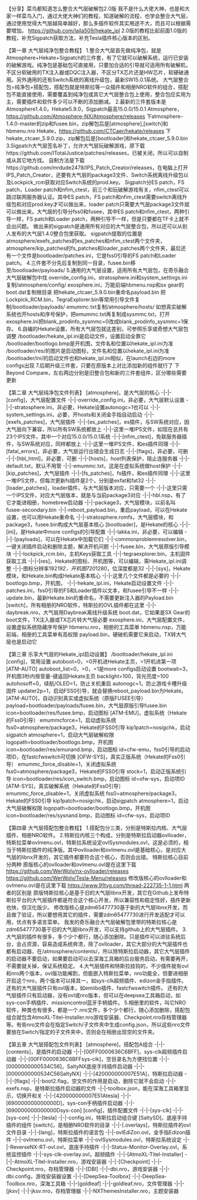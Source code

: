 【分享】菜鸟都知道怎么整合大气层破解包2.0版
    我不是什么大佬大神，也是和大家一样菜鸟入门，通过大佬大神们的教程，知道破解的流程，也学会整合大气层，通过使用觉得大气层越简单越好，那么多插件软件其实用途不大，而且可以根据需要增加。
https://github.com/laila509/hekate_ipl
    2.0版的教程比起前面1.0版的教程，补充Sigpatch获取方法，补充Tesla插件核心版本的区别。

【第一章  大气层纯净包整合教程】
    1.整合大气层首先做纯净包，就是Atmosphere+Hekate+Sigpatch的三件套，有了它就可以破解系统，运行已安装的破解游戏。纯净包是基础包可直接用，只要加合适的引导就可适用所有破解机，不区分软破用的TX注入器或DQC注入器，不区分TX芯片还是HW芯片，软硬破通用。另外通用的还有Switch系统的离线升级包，最新SW15.0.1系统。
    大气层整合包=纯净包+搭配包，搭配包就是特斯拉等一众插件和相册NRO软件的组合，搭配包不能直接使用，需要覆盖到纯净包或其它大气层整合包上使用，整合包应实用为主，需要插件和软件多少可以不断的添加删减。
    2.最新的三件套版本是Atmosphere1.4.0，Hekate5.9.0，Sigpatch最高15.0.0/15.0.1
    Atmosphere，https://github.com/Atmosphere-NX/Atmosphere/releases
    下atmosphere-1.4.0-master的zip和fusee.bin，zip解包后是[atmosphere],[switch]和hbmenu.nro
    Hekate，https://github.com/CTCaer/hekate/releases
    下hekate_ctcaer_5.9.0.zip，zip解包后是[bootloader]和hekate_ctcaer_5.9.0.bin
    3.Sigpatch大气层签名补丁，允许大气层玩破解游戏，原下载https://github.com/ITotalJustice/patches/releases，已被关闭，所以可以自制或从其它地方找。
    自制方法是下载https://github.com/mrdude2478/IPS_Patch_Creator/releases，在电脑上打开IPS_Patch_Creator，还要有大气层的package3文件、Switch系统离线升级包以及Lockpick_rcm获取对应Switch系统的prod.key。
    Sigpatch分ES patch，FS patch，Loader patch和nfim_ctest，前三个和玩破解游戏有关，nfim_ctest可以跳过联网服务器认证。其中ES patch，FS patch和nfim_ctest需要switch离线升级包和对应prod.key才可以做出来，loader patch只需要大气层package3文件就可以做出来。大气层的引导分fss0和fusee，其中ES patch和nfim_ctest，两种引导一样，FS patch和Loader patch，两种引导不一样，但是只要都在TF卡上就不会出问题。
    做出来的sigpatch是通用所有对应的大气层整合包，所以还可以从别人发布的大气层1.4.0整合包里获取。
    sigpatch提取的位置是atmosphere/exefs_patches的es_patches和nfim_ctest两个文件夹，atmosphere/kip_patches的fs_patches和loader_patches两个文件夹，最后还有一个文件是bootloader/patches.ini，它是fss0引导的FS patch和Loader patch。
    4.三件套不分先后复制到同一目录，fusee.bin移至/bootloader/payloads/
    5.通用的大气层设置，适用所有大气层包，在奇乐融合大气层破解包中找
override_config.ini，stratosphere.ini和system_settings.ini复制/atmosphere/config/
exosphere.ini，万能前端hbmenu.nsp和sx gear的boot.dat复制根目录
把hekate_ctcaer_5.9.0.bin重命名payload.bin
把Lockpick_RCM.bin，TegraExplorer.bin等常用引导文件复制/bootloader/payloads/
emummc.txt复制/atmosphere/hosts/
如想真实破解系统也开hosts和序号保护，把emummc.txt再复制成sysmmc.txt，打开exosphere.ini把blank_prodinfo_sysmmc=0改成blank_prodinfo_sysmmc=1保存。
    6.自编的Hekate设置，所有大气层包就这差别，可参照乐享或奇想大气层包调整
/bootloader/hekate_ipl.ini是启动文件，设置启动全靠它
/bootloader/bootlogo.bmp是开机图，文件名和位置以hekate_ipl.ini为准
/bootloader/res/的图片是启动图标，文件名和位置以hekate_ipl.ini为准
/bootloader/ini/的启动文件也和hekate_ipl.ini相似，在launch右边的more configs出现
    7.后期升级三件套，只要在原版本上对比添加新的组件就行了
下Beyond Compare，左右两边分别是旧整合包和新的三件套组件，区分哪些需要更新

【第二章  大气层纯净包文件列表】
[atmosphere]，是大气层的核心
  -|-|-[config]，大气层配置文件
    -|-|-override_config.ini，非必要，大气层默认设置
    -|-|-stratosphere.ini，非必要，Hekate设置autonogc=1也可以
    -|-|-system_settings.ini，必要，开hosts和关闭金手指自动启动
  -|-|-[exefs_patches]，大气层插件
     -|-|-[es_patches]，es插件，与SW系统对应，因大气层向下兼容，所以所有SW系统都放上
        -|-|-这里一堆IPS文件，如现在总共有23个IPS文件，其中一个对应15.0.0/15.0.1系统
     -|-|-[nfim_ctest]，免联服务器插件，与SW系统对应，同样都放上
        -|-|-这里一堆IPS文件，和es插件同理
  -|-|-[fatal_errors]，非必要，大气层运行出错会生成日志
  -|-|-[flags]，非必要，可删
  -|-|-[hbl_html]，非必要，可删
  -|-|-[hosts]，host列表保护，阻止连服务器
    -|-|-default.txt，默认不用管
    -|-|-emummc.txt，这是在虚拟系统做host保护
  -|-|-[kip_patches]，大气层插件
    -|-|-[fs_patches]，fs插件，和es插件同理
        -|-|-这里一堆IPS文件，但每次更新fs插件是2个，分别是exfat和fat32
    -|-|-[loader_patches]，loader插件，与大气层版本对应，只需要一个
        -|-|-这里只需一个IPS文件，对应大气层版本，就是与当前package3对应
  -|-|-hbl.nsp，有了它才能进相册，homebrew启动器
  -|-|-package3，大气层模块，以前名叫fusee-secondary.bin
  -|-|-reboot_payload.bin，重启payload，可以在Hekate设置，也可以用Hekate重命名
  -|-|-stratosphere.romfs，大气层模块，和package3，fusee.bin构成大气层基本核心
[bootloader]，是Hekate的核心
  -|-|-[ini]，是Hekate中more configs的引导配置
    -|-|-lakka.ini，非必要，可以编辑
  -|-|-[payloads]，可以在Hekate中加载它们
    -|-|-commonproblemresolver.bin，一键关闭插件启动和删除主题，解决开机问题
    -|-|-fusee.bin，大气层原版引导模块
    -|-|-lockpick_rcm.bin，主机Keys获取工具
    -|-|-tegraexplorer.bin，主机固件获取工具
  -|-|-[res]，Hekate的图标、开机图等，可以编辑，需Hekate_ipl.ini调整
    -|-|-图标分辨率192*192，开机图720*1280，位深度都是32
    -|-|-[sys]，Hekate模块，和Hekate.bin构成Hekate基本核心
    -|-|-这里几个文件都是必要的
  -|-|-bootlogo.bmp，开机图，
  -|-|-hekate_ipl.ini，Hekate启动设置文件
  -|-|-patches.ini，fss0引导的FS和Loader插件以文本，和fusee引导不一样
  -|-|-update.bin，最新Hekate.bin的重命名，不需要更新注入器的Payload.bin
[switch]，所有相册的NRO软件，特斯拉的OVL插件都在这里
  -|-|-daybreak.nro，大气层用Daybreak离线升级系统
boot.dat，它如果是SX Gear的boot文件，TX注入器或TX芯片转大气层必要
exosphere.ini，大气层配置文件，设置虚拟系统隐藏序号保护
hbmenu.nro，相册的工具菜单
hbmenu.nsp，万能前端，相册的工具菜单有高权限
payload.bin，硬破机需要它来启动，TX转大气层也是启动它

【第三章  乐享大气层的Hekate_ipl启动设置】
    /bootloader/hekate_ipl.ini
    [config]，常用设置
autoboot=0，=0开机进Hekate主页，=1开机进第一项[ATM-AUTO]
autoboot_list=0，=0，=1是more configs启动设置
bootwait=3，开机图3秒内按音量-键返回Hekate主页
backlight=100，背光亮度=100
autohosoff=0，续航/OLED=1，防止关机重启
autonogc=1，防止游戏卡槽升级固件
updater2p=1，启动FSS0引导，就会替换reboot_payload.bin为Hekate。
    [ATM-AUTO]，自动识别真实或虚拟系统（原版FUSEE引导）
payload=bootloader/payloads/fusee.bin，大气层原版引导fusee.bin
icon=bootloader/res/fusee.bmp，启动图标
    [ATM-EMU]，虚拟系统（Hekate的Fss0引导）
emummcforce=1，启动虚拟系统
fss0=atmosphere/package3，Hekate的FSS0引导
kip1patch=nosigchk，启动sigpatch
atmosphere=1，启动大气层破解权限
logopath=bootloader/bootlogo.bmp，开机图
icon=bootloader/res/emunand.bmp，启动图标
id=cfw-emu，fss0引导的启动项ID，在fastcfwswitch可切换
    [OFW-SYS]，真实正版系统（Hekate的Fss0引导）
emummc_force_disable=1，关闭虚拟系统
fss0=atmosphere/package3，Hekate的FSS0引导
stock=1，启动正版系统引导
icon=bootloader/res/icon_switch.bmp，启动图标
id=ofw-sys，启动项ID
    [ATM-SYS]，真实破解系统（Hekate的Fss0引导）
emummc_force_disable=1，关闭虚拟系统
fss0=atmosphere/package3，Hekate的FSS0引导
kip1patch=nosigchk，启动sigpatch
atmosphere=1，启动大气层破解权限
logopath=bootloader/bootlogo.bmp，开机图
icon=bootloader/res/sysnand.bmp，启动图标
id=cfw-sys，启动项ID

【第四章  大气层搭配包整合教程】
    1.搭配包分三类，分别是特斯拉内核、大气层插件、相册NRO软件。
    2.特斯拉内核三个构成，分别是特斯拉启动器ovlloader，特斯拉菜单ovlmenu.ovl，特斯拉系统设定ovlSysmodules.ovl，这是必须的，相当于特斯拉插件的纯净版。其中ovlloader和ovlmenu.ovl是基础核心，是对应大气层的libnx开发的，其它插件都要符合这个核心，否则会出错。
    特斯拉核心目前分两种
原版核心的ovlloader和ovlmenu.ovl是在这里下载
https://github.com/WerWolv/nx-ovlloader/releases
https://github.com/WerWolv/Tesla-Menu/releases
修改版核心的ovlloader和ovlmenu.ovl是在这里下载
https://www.91tvg.com/thread-222735-1-1.html
两者的区别是
原版特斯拉核心是基于旧的大气层libnx开发，其它在Github上发布特斯拉平台的大气层插件都是符合这个核心开发，所以兼容性和稳定性好，插件更新也快，但汉化版少。
修改版核心是zdm65477730基于新的大气层libnx开发，而且做了验证，所以要想用其它的插件，需要zdm65477730进行开发适配才可以用，优点有多语言菜单。
我发的奇乐融合大气层破解包里带的特斯拉核心是zdm65477730基于旧的大气层libnx开发，可以支持github上的大气层插件。
    3.大气层的插件有很多，多个少个都行，随心添加删除。只是插件可以进驻系统后台，会占资源，容易造成系统奔溃，除了ovlloader，其它大部分的大气层插件也都有启动器，在/atmosphere/contents/，所以除特斯拉启动器，其它大气层插件的启动器不要启动，如果要启动可以去深海工具箱的后台服务启动。有需要再开，不需要就关掉，保证系统稳定。
    4.大气层插件和特斯拉挂钩的，不少插件就有ovl和nro两个版本，ovl版功能阉割，但能嵌入特斯拉菜单，nro功能全，但要进相册开启这个nro，两个版本可以择其一，如sys-clk超频插件、edizon金手指插件。
    还有的大气层插件只有ovl版本，如emiibo插件、fastcfwswitch插件。
    还有的大气层插件只有启动器，没有ovl或nro版本，但可以在deepsea工具箱启动，如sys-con手柄插件、missioncontrol蓝牙手柄插件。
    5.相册里的软件，叫它NRO软件，种类也有很多，都是一个.nro文件，多个少个都行，随心添加删除，搭配包组合就包含AtmoXL-Titel-Installer.nro游戏安装器、Checkpoint.nro存档管理器等。有些nro文件会在指定Switch/子文件夹中生成config.json，所以这些nro文件要放在Switch/指定的子文件夹中，否则会在相册出现空的文件夹。

【第五章  大气层搭配包文件列表】
[atmosphere]，搭配包A组合
  -|-|-[contents]，是插件的启动器
    -|-|-[00FF0000636C6BFF]，sys-clk超频插件启动器
    -|-|-[00FF0000636C6BFFsys-clk]，空目录名为方便找位置
    -|-|-[0000000000534C56]，SaltyNX底座手持插件启动器
    -|-|-[0000000000534C56SaltyNX]
    -|-|-[420000000007E51A]，特斯拉启动器
      -|-|-[flags]
        -|-|-boot2.flag，空文件的作用是启动，删除它就不会启动
      -|-|-exefs.nsp，是特斯拉插件启动器的文件
      -|-|-toolbox.json，能在深海工具箱里显示，切换开和关
    -|-|-[420000000007E51Atesla]
    -|-|-[690000000000000D]，sys-con手柄插件启动器
    -|-|-[690000000000000Dsys-con]
[config]，插件配置文件
    -|-|-[sys-clk]
    -|-|-[sys-con]
    -|-|-[tesla]
      -|-|-config.ini，特斯拉启动组合键
[SaltySD]，底座手持插件的组件
[switch]，是相册NRO软件的目录
    -|-|-[.overlays]，特斯拉插件的ovl文件目录
      -|-|-[lang]，特斯拉插件的语言包
      -|-|-ovlEdiZon.ovl，金手指Edizon插件
      -|-|-ovlmenu.ovl，特斯拉菜单
      -|-|-ovlSysmodules.ovl，特斯拉系统设定
      -|-|-ReverseNX-RT-ovl.ovl，底座手持插件
      -|-|-Status-Monitor-Overlay.ovl，系统监控插件
      -|-|-sys-clk-overlay.ovl，超频插件
    -|-|-[AtmoXL-Titel-Installer]
      -|-|-AtmoXL-Titel-Installer.nro，游戏安装器
    -|-|-[Checkpoint]
      -|-|-Checkpoint.nro，存档管理器
    -|-|-[DBI]
      -|-|-dbi.nro，游戏安装器
      -|-|-dbi.config，游戏安装器设置
    -|-|-[DeepSea-Toolbox]
      -|-|-DeepSea-Toolbox.nro，深海工具箱
    -|-|-[goldleaf]
      -|-|-goldleaf.nro，文件管理器
    -|-|-[jksv]
      -|-|-jksv.nro，存档管理器
    -|-|-NXThemesInstaller.nro，主题安装器

